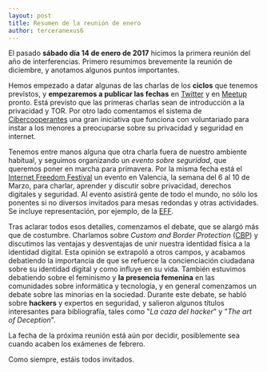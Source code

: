 ```yaml
---
layout: post
title: Resumen de la reunión de enero
author: terceranexus6
---
```


El pasado **sábado día 14 de enero de 2017** hicimos la primera reunión del año de interferencias. Primero resumimos brevemente la reunión de diciembre, y anotamos algunos puntos importantes.

Hemos empezado a datar algunas de las charlas de los **ciclos** que tenemos previstos, y **empezaremos a publicar las fechas** en [Twitter](https://twitter.com/Inter_ferencias) y en [Meetup](https://www.meetup.com/es-ES/Granada-Geek/) pronto. Está previsto que las primeras charlas sean de introducción a la privacidad y TOR. Por otro lado comentamos el sistema de [Cibercooperantes](https://menores.osi.es/cibercooperantes) una gran iniciativa que funciona con voluntariado para instar a los menores a preocuparse sobre su  privacidad y seguridad en internet.

Tenemos entre manos alguna que otra charla fuera de nuestro ambiente habitual, y seguimos organizando un *evento sobre seguridad*, que queremos poner en marcha para primavera. Por la misma fecha está el [Internet Freedom Festival](https://internetfreedomfestival.org/) un evento en Valencia, la semana del 6 al 10 de Marzo, para charlar, aprender y discutir sobre privacidad, derechos digitales y seguridad. Al evento asistirá gente de todo el mundo, no sólo los ponentes si no diversos invitados para mesas redondas y otras actividades. Se incluye representación, por ejemplo, de la [EFF](https://www.eff.org).

Tras aclarar todos esos detalles, comenzamos el debate, que se alargó más que de costumbre. Charlamos sobre _Custom and Border Protection_ ([CBP](https://www.eff.org/es/deeplinks/2016/09/cbp-fails-meaningfully-address-risks-gathering-social-media-handles)) y discutimos las ventajas y desventajas de unir nuestra identidad física a la identidad digital. Esta opinión se extrapoló a otros campos, y acabamos debatiendo la importancia de que se refuerce la concienciación ciudadana sobre su identidad digital y como influye en su vida. También estuvimos debatiendo sobre el feminismo y **la presencia femenina** en las comunidades sobre informática y tecnología, y en general comenzamos un debate sobre las minorias en la sociedad. Durante este debate, se habló sobre **hackers** y expertos en seguridad, y salieron algunos títulos interesantes para bibliografía, tales como "_La caza del hacker_" y "_The art of Deception_".

La fecha de la próxima reunión está aún por decidir, posiblemente sea cuando acaben los exámenes de febrero.

Como siempre, estáis todos invitados.
